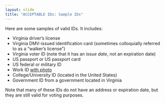 ```yaml
---
layout: slide
title: "ACCEPTABLE IDs: Sample IDs"
---
```


Here are some samples of valid IDs. It includes:

- Virginia driver’s license
- Virginia DMV-issued identification card (sometimes colloquially referred to as a “walker’s license”)
- Virginia voter ID (note that it has an *issue date*, not an expiration date)
- US passport or US passport card
- US federal or military ID
- Work ID <span style="text-decoration: underline">with photo</span>
- College/University ID (located in the United States)
- Government ID from a government located in Virginia

Note that many of these IDs do not have an address or expiration date, but they are still valid for voting purposes.
